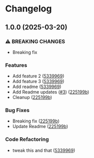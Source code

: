# Changelog

## 1.0.0 (2025-03-20)


### ⚠ BREAKING CHANGES

* Breaking fix

### Features

* Add feature 2 ([5339969](https://github.com/zredinger-ccc/tic-tac-toe/commit/53399693fd583cf631acf9a8841547c95fd29358))
* Add feature 3 ([5339969](https://github.com/zredinger-ccc/tic-tac-toe/commit/53399693fd583cf631acf9a8841547c95fd29358))
* Add readme ([5339969](https://github.com/zredinger-ccc/tic-tac-toe/commit/53399693fd583cf631acf9a8841547c95fd29358))
* Add Readme updates ([#3](https://github.com/zredinger-ccc/tic-tac-toe/issues/3)) ([225199b](https://github.com/zredinger-ccc/tic-tac-toe/commit/225199bf9319fbe7d6dfef6bbd4861957c7fee4b))
* Cleanup ([225199b](https://github.com/zredinger-ccc/tic-tac-toe/commit/225199bf9319fbe7d6dfef6bbd4861957c7fee4b))


### Bug Fixes

* Breaking fix ([225199b](https://github.com/zredinger-ccc/tic-tac-toe/commit/225199bf9319fbe7d6dfef6bbd4861957c7fee4b))
* Update Readme ([225199b](https://github.com/zredinger-ccc/tic-tac-toe/commit/225199bf9319fbe7d6dfef6bbd4861957c7fee4b))


### Code Refactoring

* tweak this and that ([5339969](https://github.com/zredinger-ccc/tic-tac-toe/commit/53399693fd583cf631acf9a8841547c95fd29358))
